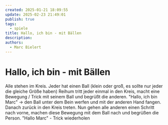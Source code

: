 ```yaml
---
created: 2025-01-21 18:09:55
update: 2025-02-23 21:49:01
publish: true
tags:
  - spiele
title: Hallo, ich bin - mit Bällen
description: 
authors:
  - Marc Bielert
---
```


# Hallo, ich bin - mit Bällen

Alle stehen im Kreis.
Jeder hat einen Ball (klein oder groß, es sollte nur jeder die gleiche Größe haben)
Reihum tritt jeder einmal in den Kreis, macht eine Bewegung / Trick mit seinem Ball und begrüßt die anderen.
"Hallo, ich bin Marc" -> den Ball unter dem Bein werfen und mit der anderen Hand fangen.
Danach zurück in den Kreis treten.
Nun gehen alle anderen einen Schritt nach vorne, machen diese Bewegung mit dem Ball nach und begrüßen die Person.
"Hallo Marc" - Trick wiederholen

